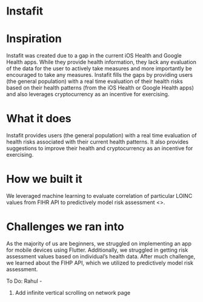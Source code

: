 # Instafit
# Inspiration
Instafit was created due to a gap in the current iOS Health and Google Health apps. While they provide health information, they lack any evaluation of the data for the user to actively take measures and more importantly be encouraged to take any measures. Instafit fills the gaps by providing users (the general population) with a real time evaluation of their health risks based on their health patterns (from the iOS Health or Google Health apps) and also leverages cryptocurrency as an incentive for exercising.
# What it does
Instafit provides users (the general population) with a real time evaluation of health risks associated with their current health patterns. It also provides suggestions to improve their health and cryptocurrency as an incentive for exercising.

# How we built it
We leveraged machine learning to evaluate correlation of particular LOINC values from FIHR API to predictively model risk assessment <>. 

# Challenges we ran into
As the majority of us are beginners, we struggled on implementing an app for mobile devices using Flutter. Additionally, we struggled in getting risk assessment values based on individual’s health data. After much challenge, we learned about the FIHP API, which we utilized to predictively model risk assessment.

To Do:
Rahul - 
1. Add infinite vertical scrolling on network page
